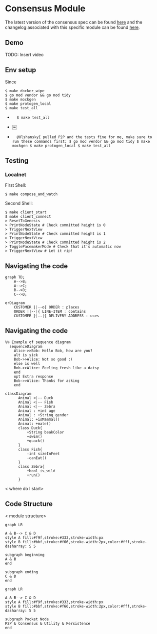 # Consensus Module

The latest version of the consensus spec can be found [here](https://github.com/pokt-network/pocket-network-protocol/tree/main/consensus) and the changelog associated with this specific module can be found [here](./CHANGELOG.md).

## Demo

TODO: Insert video

## Env setup

Since

```
$ make docker_wipe
$ go mod vendor && go mod tidy
$ make mockgen
$ make protogen_local
$ make test_all
```

-     	$ make test_all
- ￼
-     	@OlshanskyI pulled P2P and the tests fine for me, make sure to run these commands first: $ go mod vendor && go mod tidy $ make mockgen $ make protogen_local $ make test_all

## Testing

### Localnet

First Shell:

```
$ make compose_and_watch
```

Second Shell:

```
$ make client_start
$ make client_connect
> ResetToGenesis
> PrintNodeState # Check committed height is 0
> TriggerNextView
> PrintNodeState # Check committed height is 1
> TriggerNextView
> PrintNodeState # Check committed height is 2
> TogglePacemakerMode # Check that it’s automatic now
> TriggerNextView # Let it rip!
```

## Navigating the code

```mermaid
graph TD;
    A-->B;
    A-->C;
    B-->D;
    C-->D;
```

```mermaid
erDiagram
    CUSTOMER ||--o{ ORDER : places
    ORDER ||--|{ LINE-ITEM : contains
    CUSTOMER }|..|{ DELIVERY-ADDRESS : uses
```

## Navigating the code

```mermaid
%% Example of sequence diagram
  sequenceDiagram
    Alice->>Bob: Hello Bob, how are you?
    alt is sick
    Bob->>Alice: Not so good :(
    else is well
    Bob->>Alice: Feeling fresh like a daisy
    end
    opt Extra response
    Bob->>Alice: Thanks for asking
    end
```

```mermaid
classDiagram
      Animal <|-- Duck
      Animal <|-- Fish
      Animal <|-- Zebra
      Animal : +int age
      Animal : +String gender
      Animal: +isMammal()
      Animal: +mate()
      class Duck{
          +String beakColor
          +swim()
          +quack()
      }
      class Fish{
          -int sizeInFeet
          -canEat()
      }
      class Zebra{
          +bool is_wild
          +run()
      }
```

< where do I start>

## Code Structure

< module structure>

```mermaid
graph LR

A & B--> C & D
style A fill:#f9f,stroke:#333,stroke-width:px
style B fill:#bbf,stroke:#f66,stroke-width:2px,color:#fff,stroke-dasharray: 5 5

subgraph beginning
A & B
end

subgraph ending
C & D
end

```

```mermaid
graph LR

A & B--> C & D
style A fill:#f9f,stroke:#333,stroke-width:px
style B fill:#bbf,stroke:#f66,stroke-width:2px,color:#fff,stroke-dasharray: 5 5

subgraph Pocket Node
P2P & Consensus & Utility & Persistence
end
```
